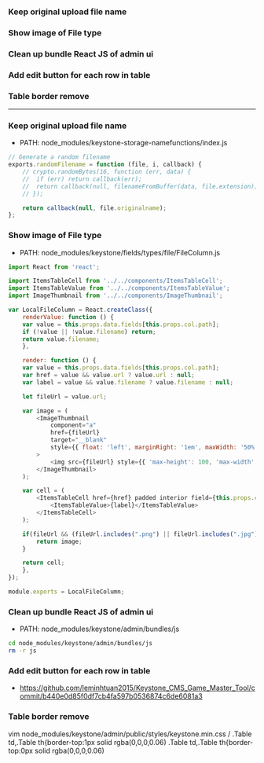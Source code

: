 
### Keep original upload file name
### Show image of File type
### Clean up bundle React JS of admin ui
### Add edit button for each row in table
### Table border remove

-----------------------------------------------------------------


### Keep original upload file name

* PATH: node_modules/keystone-storage-namefunctions/index.js

```js
// Generate a random filename
exports.randomFilename = function (file, i, callback) {
	// crypto.randomBytes(16, function (err, data) {
	// 	if (err) return callback(err);
	// 	return callback(null, filenameFromBuffer(data, file.extension));
	// });

	return callback(null, file.originalname);
};
```
### Show image of File type

* PATH: node_modules/keystone/fields/types/file/FileColumn.js

```js
import React from 'react';

import ItemsTableCell from '../../components/ItemsTableCell';
import ItemsTableValue from '../../components/ItemsTableValue';
import ImageThumbnail from '../../components/ImageThumbnail';

var LocalFileColumn = React.createClass({
    renderValue: function () {
	var value = this.props.data.fields[this.props.col.path];
	if (!value || !value.filename) return;
	return value.filename;
    },

    render: function () {
	var value = this.props.data.fields[this.props.col.path];
	var href = value && value.url ? value.url : null;
	var label = value && value.filename ? value.filename : null;

	let fileUrl = value.url;

	var image = (
		<ImageThumbnail
			component="a"
			href={fileUrl}
			target="__blank"
			style={{ float: 'left', marginRight: '1em', maxWidth: '50%' }}
		>
			<img src={fileUrl} style={{ 'max-height': 100, 'max-width': '100%' }} />
		</ImageThumbnail>
	);

	var cell = (
		<ItemsTableCell href={href} padded interior field={this.props.col.type}>
			<ItemsTableValue>{label}</ItemsTableValue>
		</ItemsTableCell>
	);

	if(fileUrl && (fileUrl.includes(".png") || fileUrl.includes(".jpg") || fileUrl.includes(".jpeg"))){
		return image;
	}

	return cell;
    },
});

module.exports = LocalFileColumn;
```

### Clean up bundle React JS of admin ui

* PATH: node_modules/keystone/admin/bundles/js

```sh
cd node_modules/keystone/admin/bundles/js
rm -r js
```

### Add edit button for each row in table

* https://github.com/leminhtuan2015/Keystone_CMS_Game_Master_Tool/commit/b440e0d85f0df7cb4fa597b0536874c6de6081a3



### Table border remove

vim node_modules/keystone/admin/public/styles/keystone.min.css
/ .Table td,.Table th{border-top:1px solid rgba(0,0,0,0.06)
.Table td,.Table th{border-top:0px solid rgba(0,0,0,0.06)


